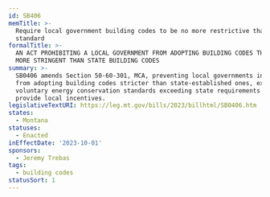 ```yaml
---
id: SB406
memTitle: >-
  Require local government building codes to be no more restrictive than state
  standard
formalTitle: >-
  AN ACT PROHIBITING A LOCAL GOVERNMENT FROM ADOPTING BUILDING CODES THAT ARE
  MORE STRINGENT THAN STATE BUILDING CODES
summary: >-
  SB0406 amends Section 50-60-301, MCA, preventing local governments in Montana
  from adopting building codes stricter than state-established ones, except for
  voluntary energy conservation standards exceeding state requirements if they
  provide local incentives.
legislativeTextURI: https://leg.mt.gov/bills/2023/billhtml/SB0406.htm
states:
  - Montana
statuses:
  - Enacted
inEffectDate: '2023-10-01'
sponsors:
  - Jeremy Trebas
tags:
  - building codes
statusSort: 1
---
```

